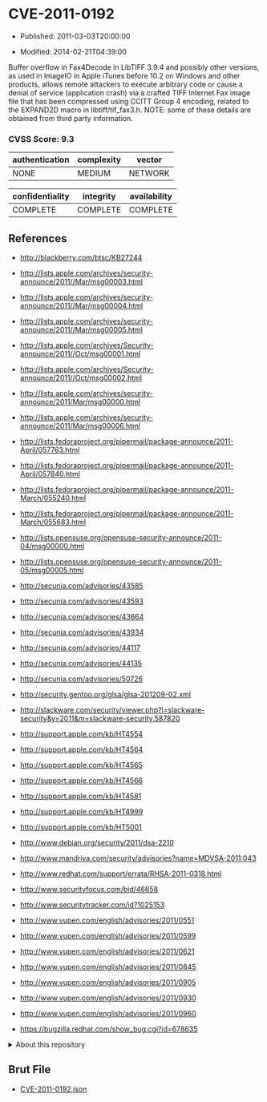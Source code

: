 # CVE-2011-0192

- Published: 2011-03-03T20:00:00

- Modified: 2014-02-21T04:39:00

Buffer overflow in Fax4Decode in LibTIFF 3.9.4 and possibly other versions, as used in ImageIO in Apple iTunes before 10.2 on Windows and other products, allows remote attackers to execute arbitrary code or cause a denial of service (application crash) via a crafted TIFF Internet Fax image file that has been compressed using CCITT Group 4 encoding, related to the EXPAND2D macro in libtiff/tif_fax3.h.  NOTE: some of these details are obtained from third party information.

### CVSS Score: **9.3**

| authentication | complexity | vector |
| --- | --- | --- |
| NONE | MEDIUM | NETWORK |

| confidentiality | integrity | availability |
| --- | --- | --- |
| COMPLETE | COMPLETE | COMPLETE |

## References

* http://blackberry.com/btsc/KB27244

* http://lists.apple.com/archives/security-announce/2011//Mar/msg00003.html

* http://lists.apple.com/archives/security-announce/2011//Mar/msg00004.html

* http://lists.apple.com/archives/security-announce/2011//Mar/msg00005.html

* http://lists.apple.com/archives/Security-announce/2011//Oct/msg00001.html

* http://lists.apple.com/archives/Security-announce/2011//Oct/msg00002.html

* http://lists.apple.com/archives/security-announce/2011/Mar/msg00000.html

* http://lists.apple.com/archives/security-announce/2011/Mar/msg00006.html

* http://lists.fedoraproject.org/pipermail/package-announce/2011-April/057763.html

* http://lists.fedoraproject.org/pipermail/package-announce/2011-April/057840.html

* http://lists.fedoraproject.org/pipermail/package-announce/2011-March/055240.html

* http://lists.fedoraproject.org/pipermail/package-announce/2011-March/055683.html

* http://lists.opensuse.org/opensuse-security-announce/2011-04/msg00000.html

* http://lists.opensuse.org/opensuse-security-announce/2011-05/msg00005.html

* http://secunia.com/advisories/43585

* http://secunia.com/advisories/43593

* http://secunia.com/advisories/43664

* http://secunia.com/advisories/43934

* http://secunia.com/advisories/44117

* http://secunia.com/advisories/44135

* http://secunia.com/advisories/50726

* http://security.gentoo.org/glsa/glsa-201209-02.xml

* http://slackware.com/security/viewer.php?l=slackware-security&y=2011&m=slackware-security.587820

* http://support.apple.com/kb/HT4554

* http://support.apple.com/kb/HT4564

* http://support.apple.com/kb/HT4565

* http://support.apple.com/kb/HT4566

* http://support.apple.com/kb/HT4581

* http://support.apple.com/kb/HT4999

* http://support.apple.com/kb/HT5001

* http://www.debian.org/security/2011/dsa-2210

* http://www.mandriva.com/security/advisories?name=MDVSA-2011:043

* http://www.redhat.com/support/errata/RHSA-2011-0318.html

* http://www.securityfocus.com/bid/46658

* http://www.securitytracker.com/id?1025153

* http://www.vupen.com/english/advisories/2011/0551

* http://www.vupen.com/english/advisories/2011/0599

* http://www.vupen.com/english/advisories/2011/0621

* http://www.vupen.com/english/advisories/2011/0845

* http://www.vupen.com/english/advisories/2011/0905

* http://www.vupen.com/english/advisories/2011/0930

* http://www.vupen.com/english/advisories/2011/0960

* https://bugzilla.redhat.com/show_bug.cgi?id=678635

<details>
<summary>About this repository</summary> 

  This repository is part of the project [Live Hack CVE](https://github.com/Live-Hack-CVE). Main website can be found [www.live-hack.org](https://www.live-hack.org) 
  
  Made by [Sn0wAlice](https://github.com/Sn0wAlice) for the people that care about security and need to have a feed of the latest CVEs. Hope you enjoy it, don't forget to star the repo and follow me on [Twitter](https://twitter.com/Sn0wAlice) and [Github](https://github.com/Sn0wAlice). And that is my [personnal website](https://www.alice-snow.me/)

  - [Home Page](https://github.com/Live-Hack-CVE)
  - [Framework](https://github.com/Live-Hack-CVE/cve-framework)
  - [CVE database](https://github.com/Live-Hack-CVE/full_database)
  - [Changelog](https://github.com/Live-Hack-CVE/Changelog)
</details>

## Brut File

* [CVE-2011-0192.json](https://raw.githubusercontent.com/Live-Hack-CVE/full_database/main/cves/2011/CVE-2011-0192.json)

